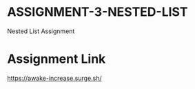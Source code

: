 # ASSIGNMENT-3-NESTED-LIST
Nested List Assignment

 # Assignment Link
 https://awake-increase.surge.sh/